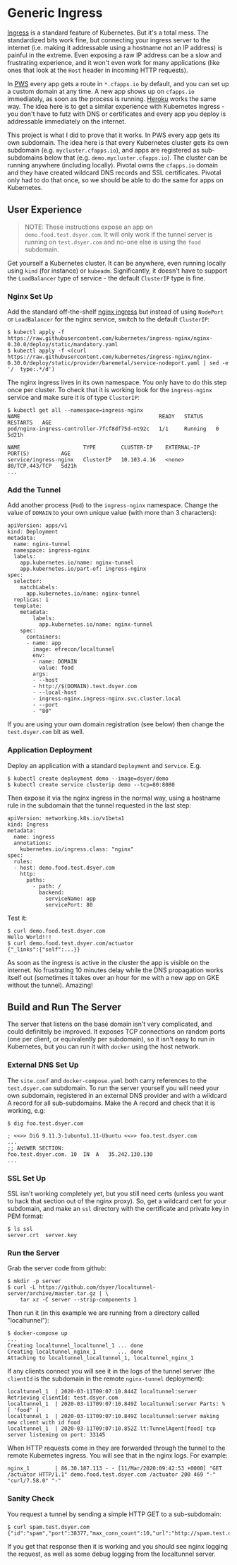 # Generic Ingress

[Ingress](https://kubernetes.io/docs/concepts/services-networking/ingress/) is a standard feature of Kubernetes. But it's a total mess. The standardized bits work fine, but connecting your ingress server to the internet (i.e. making it addressable using a hostname not an IP address) is painful in the extreme. Even exposing a raw IP address can be a slow and frustrating experience, and it won't even work for many applications (like ones that look at the `Host` header in incoming HTTP requests).

In [PWS](https://run.pivotal.io/) every app gets a route in `*.cfapps.io` by default, and you can set up a custom domain at any time. A new app shows up on `cfapps.io` immediately, as soon as the process is running. [Heroku](https://heroku.com) works the same way. The idea here is to get a similar experience with Kubernetes ingress - you don't have to futz with DNS or certificates and every app you deploy is addressable immediately on the internet. 

This project is what I did to prove that it works. In PWS every app gets its own subdomain. The idea here is that every Kubernetes cluster gets its own subdomain (e.g. `mycluster.cfapps.io`), and apps are registered as sub-subdomains below that (e.g. `demo.mycluster.cfapps.io`). The cluster can be running anywhere (including locally). Pivotal owns the `cfapps.io` domain and they have created wildcard DNS records and SSL certificates. Pivotal only had to do that once, so we should be able to do the same for apps on Kubernetes.

## User Experience

> NOTE: These instructions expose an app on `demo.food.test.dsyer.com`. It will only work if the tunnel server is running on `test.dsyer.com` and no-one else is using the `food` subdomain.

Get yourself a Kubernetes cluster. It can be anywhere, even running locally using `kind` (for instance) or `kubeadm`. Significantly, it doesn't have to support the `LoadBalancer` type of service - the default `ClusterIP` type is fine.

### Nginx Set Up

Add the standard off-the-shelf [nginx ingress](https://github.com/kubernetes/ingress-nginx) but instead of using `NodePort` or `LoadBalancer` for the nginx service, switch to the default `ClusterIP`:

```
$ kubectl apply -f https://raw.githubusercontent.com/kubernetes/ingress-nginx/nginx-0.30.0/deploy/static/mandatory.yaml
$ kubectl apply -f <(curl https://raw.githubusercontent.com/kubernetes/ingress-nginx/nginx-0.30.0/deploy/static/provider/baremetal/service-nodeport.yaml | sed -e '/  type:.*/d')
```

The nginx ingress lives in its own namespace. You only have to do this step once per cluster. To check that it is working look for the `ingress-nginx` service and make sure it is of type `ClusterIP`:

```
$ kubectl get all --namespace=ingress-nginx
NAME                                            READY   STATUS    RESTARTS   AGE
pod/nginx-ingress-controller-7fcf8df75d-nt92c   1/1     Running   0          5d21h

NAME                    TYPE        CLUSTER-IP    EXTERNAL-IP   PORT(S)          AGE
service/ingress-nginx   ClusterIP   10.103.4.16   <none>        80/TCP,443/TCP   5d21h
...
```

### Add the Tunnel

Add another process (`Pod`) to the `ingress-nginx` namespace. Change the value of `DOMAIN` to your own unique value (with more than 3 characters):

```
apiVersion: apps/v1
kind: Deployment
metadata:
  name: nginx-tunnel
  namespace: ingress-nginx
  labels:
    app.kubernetes.io/name: nginx-tunnel
    app.kubernetes.io/part-of: ingress-nginx
spec:
  selector:
    matchLabels:
      app.kubernetes.io/name: nginx-tunnel
  replicas: 1
  template:
    metadata:
        labels:
          app.kubernetes.io/name: nginx-tunnel
    spec:
      containers:
      - name: app
        image: efrecon/localtunnel
        env:
        - name: DOMAIN
          value: food
        args:
        - --host
        - http://$(DOMAIN).test.dsyer.com
        - --local-host
        - ingress-nginx.ingress-nginx.svc.cluster.local
        - --port
        - "80"
```

If you are using your own domain registration (see below) then change the `test.dsyer.com` bit as well.

### Application Deployment

Deploy an application with a standard `Deployment` and `Service`. E.g.

```
$ kubectl create deployment demo --image=dsyer/demo
$ kubectl create service clusterip demo --tcp=80:8080
```

Then expose it via the nginx ingress in the normal way, using a hostname rule in the subdomain that the tunnel requested in the last step:

```
apiVersion: networking.k8s.io/v1beta1
kind: Ingress
metadata:
  name: ingress
  annotations:
    kubernetes.io/ingress.class: "nginx"
spec:
  rules:
  - host: demo.food.test.dsyer.com
    http:
      paths:
        - path: /
          backend:
            serviceName: app
            servicePort: 80
```

Test it:

```
$ curl demo.food.test.dsyer.com
Hello World!!!
$ curl demo.food.test.dsyer.com/actuator
{"_links":{"self":...}}
```

As soon as the ingress is active in the cluster the app is visible on the internet. No frustrating 10 minutes delay while the DNS propagation works itself out (sometimes it takes over an hour for me with a new app on GKE without the tunnel). Amazing!

## Build and Run The Server

The server that listens on the base domain isn't very complicated, and could definitely be improved. It exposes TCP connections on random ports (one per client, or equivalently per subdomain), so it isn't easy to run in Kubernetes, but you can run it with `docker` using the host network.

### External DNS Set Up

The `site.conf` and `docker-compose.yaml` both carry references to the `test.dsyer.com` subdomain. To run the server yourself you will need  your own subdomain, registered in an external DNS provider and with a wildcard A record for all sub-subdomains. Make the A record and check that it is working, e.g:

```
$ dig foo.test.dsyer.com

; <<>> DiG 9.11.3-1ubuntu1.11-Ubuntu <<>> foo.test.dsyer.com
...
;; ANSWER SECTION:
foo.test.dsyer.com.	10	IN	A	35.242.130.130
...
```

### SSL Set Up

SSL isn't working completely yet, but you still need certs (unless you want to hack that section out of the nginx proxy). So, get a wildcard cert for your subdomain, and make an `ssl` directory with the certificate and private key in PEM format:

```
$ ls ssl
server.crt  server.key
```

### Run the Server

Grab the server code from github:

```
$ mkdir -p server
$ curl -L https://github.com/dsyer/localtunnel-server/archive/master.tar.gz | \
    tar xz -C server --strip-components 1
```

Then run it (in this example we are running from a directory called "localtunnel"):

```
$ docker-compose up
...
Creating localtunnel_localtunnel_1 ... done
Creating localtunnel_nginx_1       ... done
Attaching to localtunnel_localtunnel_1, localtunnel_nginx_1
```

If any clients connect you will see it in the logs of the tunnel server (the `clientId` is the subdomain in the remote `nginx-tunnel` deployment):

```
localtunnel_1  | 2020-03-11T09:07:10.844Z localtunnel:server Retrieving clientId: test.dsyer.com
localtunnel_1  | 2020-03-11T09:07:10.849Z localtunnel:server Parts: % [ 'food' ]
localtunnel_1  | 2020-03-11T09:07:10.849Z localtunnel:server making new client with id food
localtunnel_1  | 2020-03-11T09:07:10.852Z lt:TunnelAgent[food] tcp server listening on port: 33145
```

When HTTP requests come in they are forwarded through the tunnel to the remote Kubernetes ingress. You will see that in the nginx logs. For example:

```
nginx_1        | 86.30.187.113 - - [11/Mar/2020:09:42:53 +0000] "GET /actuator HTTP/1.1" demo.food.test.dsyer.com /actuator 200 469 "-" "curl/7.58.0" "-"
```

### Sanity Check

You request a tunnel by sending a simple HTTP GET to a sub-subdomain:

```
$ curl spam.test.dsyer.com
{"id":"spam","port":38377,"max_conn_count":10,"url":"http://spam.test.dsyer.com"}
```

If you get that response then it is working and you should see nginx logging the request, as well as some debug logging from the localtunnel server.